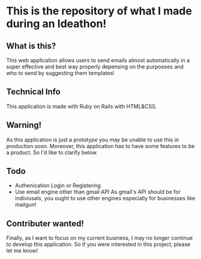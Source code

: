 # This is the repository of what I made during an Ideathon!

## What is this?
This web application allows users to send emails almost automatically in a super effective and best way properly depensing on the purpoeses and who to send by suggesting them templates!
## Technical Info
This application is made with Ruby on Rails with HTML&CSS.
## Warning!
As this application is just a prototype you may be unable to use this in production soon.
Moreover, this application has to have some features to be a product. So I'd like to clarify below.

## Todo
- Authenication
    Login or Registering
- Use email engine other than gmail API
    As gmail's API should be for indiviusals, you ought to use other engines especially for businesses like mailgun!
## Contributer wanted!
Finally, as I want to focus on my current business, I may no longer continue to develop this application.
So if you were interested in this project, please let me know!